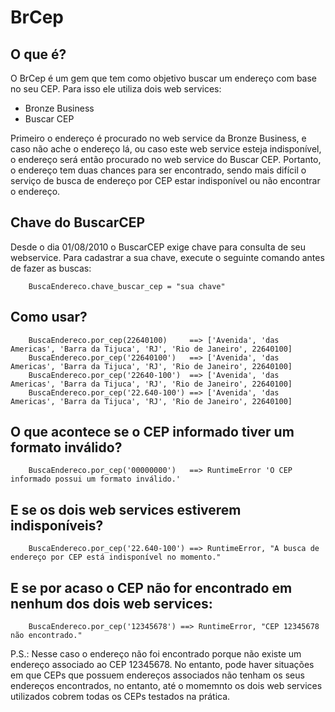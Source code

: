 # BrCep

## O que é?

O BrCep é um gem que tem como objetivo buscar um endereço com base no seu CEP. Para isso ele utiliza dois web services:

* Bronze Business
* Buscar CEP

Primeiro o endereço é procurado no web service da Bronze Business, e caso não ache o endereço lá, ou caso este web service esteja indisponível, o endereço será então procurado no web service do Buscar CEP. Portanto, o endereço tem duas chances para ser encontrado, sendo mais difícil o serviço de busca de endereço por CEP estar indisponível ou não encontrar o endereço.

## Chave do BuscarCEP
Desde o dia 01/08/2010 o BuscarCEP exige chave para consulta de seu webservice. Para cadastrar a sua chave, execute o seguinte comando antes de fazer as buscas:

        BuscaEndereco.chave_buscar_cep = "sua chave"

## Como usar?

        BuscaEndereco.por_cep(22640100)     ==> ['Avenida', 'das Americas', 'Barra da Tijuca', 'RJ', 'Rio de Janeiro', 22640100]
        BuscaEndereco.por_cep('22640100')   ==> ['Avenida', 'das Americas', 'Barra da Tijuca', 'RJ', 'Rio de Janeiro', 22640100]
        BuscaEndereco.por_cep('22640-100')  ==> ['Avenida', 'das Americas', 'Barra da Tijuca', 'RJ', 'Rio de Janeiro', 22640100]
        BuscaEndereco.por_cep('22.640-100') ==> ['Avenida', 'das Americas', 'Barra da Tijuca', 'RJ', 'Rio de Janeiro', 22640100]

## O que acontece se o CEP informado tiver um formato inválido?

        BuscaEndereco.por_cep('00000000')   ==> RuntimeError 'O CEP informado possui um formato inválido.'

## E se os dois web services estiverem indisponíveis?

        BuscaEndereco.por_cep('22.640-100') ==> RuntimeError, "A busca de endereço por CEP está indisponível no momento."

## E se por acaso o CEP não for encontrado em nenhum dos dois web services:

        BuscaEndereco.por_cep('12345678') ==> RuntimeError, "CEP 12345678 não encontrado."

P.S.: Nesse caso o endereço não foi encontrado porque não existe um endereço associado ao CEP 12345678. No entanto, pode haver situações em que CEPs que possuem endereços associados não tenham os seus endereços encontrados, no entanto, até o momemnto os dois web services utilizados cobrem todas os CEPs testados na prática.